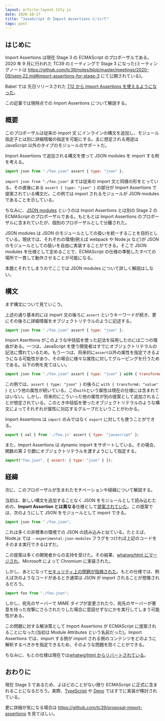 ```yaml
---
layout: article-layout.11ty.js
date: 2020-10-17
title: "JavaScript の Import Assertions について"
tags: post
---
```


## はじめに

Import Assertions は現在 Stage 3 の ECMAScript のプロポーザルである。2020 年 9 月に行われた TC39 のミーティングで Stage 3 になった(ミーティングノートは https://github.com/tc39/notes/blob/master/meetings/2020-09/sept-22.md#import-assertions-for-stage-3 にて公開されている)。

Babel では 先日リリースされた [7.12 から Import Assertions を使えるようになった](https://babeljs.io/blog/2020/10/15/7.12.0#import-assertions-parsing-12139httpsgithubcombabelbabelpull12139)。

この記事では現時点での Import Assertions について解説する。

## 概要

このプロポーザルは従来の import 文 にインラインの構文を追加し、モジュール指定子とは別に詳細情報の指定を可能にする。主に想定される用途は JavaScript 以外のタイプのモジュールのサポートだ。

Import Assertions で追加される構文を使って JSON modules を import する例を考える。

```js
import json from "./foo.json" assert { type: "json" };
```

`import json from "./foo.json"` までは従来の import 文と同様の形をとっている。その直後にある `assert { type: "json" }` の部分が Import Assertions で提案されている構文だ。この例では import されるモジュールが JSON modules であることを示している。

ちなみに、[JSON modules](https://github.com/tc39/proposal-json-modules) というのは Import Assertions とは別の Stage 2 の ECMAScript のプロポーザルである。もともとは Import Assertions のプロポーザルに含まれていたが、個別のプロポーザルとして分離された。

JSON modules は JSON のモジュールとしての扱いを統一することを目的としている。現状では、それぞれの環境(例えば webpack や Node.js など)が JSON のモジュールとしての扱いを自由に実装することができる。そこで JSON modules を仕様として定めることで、ECMAScript の仕様の準拠したすべての場所で一貫して動作させることが可能になる。

本題とそれてしまうのでここでは JSON modules について詳しく解説はしない。

## 構文

まず構文について見ていこう。

上述の通り基本的には import 文の後ろに `assert` というキーワードが続き、更にその後ろに詳細情報をオブジェクトリテラルのように記述する。

```js
import json from "./foo.json" assert { type: "json" };
```

Import Aserttions がこのような中括弧を使った記法を採用したのには二つの理由がある。一つは、JavaScript を使う開発者はすでにオブジェクトリテラルの記法に慣れているため。もう一つは、将来的に`assert`以外の属性を指定できるようになる可能性があり、その場合に様々な属性に対してグルーピングを行うためである。以下の例を見てほしい。

```js
import json from "./foo.json" assert { type: "json" } with { transformA: "value" };
```

この例では、`assert { type: "json" }` の後ろに `with { transformA: "value" }` という他の属性が続いている。この`with`という属性は現在の仕様には含まれてはいない。しかし、将来的にこういった他の属性が別の提案として追加されることが想定されている。このとき中括弧を使ったオブジェクトリテラルのような構文によってそれぞれが属性に対応するグループだということがわかる。

Import Assertions は `import` のみではなく `export` に対しても使うことができる。

```js
export { val } from './foo.js' assert { type: "javascript" };
```

また、Import Assertions は dynamic import をサポートしている。その場合、関数の第 2 引数にオブジェクトリテラルを渡すようにして指定する。

```js
import("foo.json", { assert: { type: "json" } });
```

## 経緯

次に、このプロポーザルが生まれたモチベーションや経緯について解説する。

当初は、新しい構文を追加することなく JSON をモジュールとして読み込むための、**Import Assertion とは異なる**仕様として[提案されていた](https://github.com/w3c/webcomponents/issues/770)。この提案では、次のようにして JSON をモジュールとして import できる。

```js
import json from "./foo.json";
```

これは多くの非標準の環境での JSON の読み込みと似ている。たとえば、Node.js では `--experimental-json-modules` フラグをつければ上記のコードをそのまま実行できるはずだ。

この提案は多くの開発者からの支持を受けた。その結果、[whatwg/html にマージされ](https://github.com/whatwg/html/pull/4407)、Microsoft によって Chromium に実装された。

しかし、あとになって[セキュリティ上の問題が指摘された](https://github.com/w3c/webcomponents/issues/839)。もとの仕様では、例えば次のようなコードがあるとき通常は JSON が import されることが想像されるだろう。

```js
import foo from "./foo.json";
```

しかし、宛先のサーバーで MIME タイプが変更されたり、宛先のサーバーが悪意を持った攻撃にさらされたりした場合に意図せずなにかを実行してしまう可能性がある。

この問題に対する解決策として Import Assertions が ECMAScript に提案されることになった(当初は Module Attributes という名前だった)。Import Assertions では、import する側が import される側のコンテンツをどのように解析するべきかを指定できるため、そのような問題を防ぐことができる。

ちなみに、もとの仕様は現在では[whatwg/html からリバートされている](https://github.com/whatwg/html/pull/4943)。

## おわりに

現在 Stage 3 であるため、よほどのことがない限り ECMAScript に正式に含まれることになるだろう。実際、[TypeScript](https://github.com/microsoft/TypeScript/issues/40694) や [Deno](https://github.com/denoland/deno/issues/7623) ではすでに実装が検討されている。

更に詳細が気になる場合は https://github.com/tc39/proposal-import-assertions を見てほしい。
